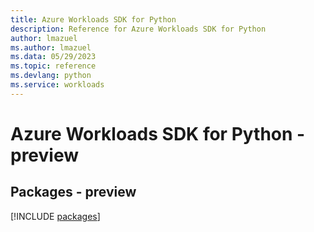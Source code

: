 ```yaml
---
title: Azure Workloads SDK for Python
description: Reference for Azure Workloads SDK for Python
author: lmazuel
ms.author: lmazuel
ms.data: 05/29/2023
ms.topic: reference
ms.devlang: python
ms.service: workloads
---
```

# Azure Workloads SDK for Python - preview
## Packages - preview
[!INCLUDE [packages](workloads-index.md)]